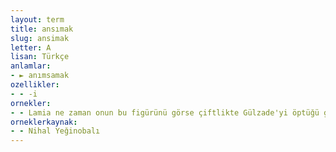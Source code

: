 ```yaml
---
layout: term
title: ansımak
slug: ansimak
letter: A
lisan: Türkçe
anlamlar:
- ► anımsamak
ozellikler:
- - -i
ornekler:
- - Lamia ne zaman onun bu figürünü görse çiftlikte Gülzade'yi öptüğü günü ansıyor, gene o günkü heyecanla içi gıcıklanıyordu.
orneklerkaynak:
- - Nihal Yeğinobalı
---
```


